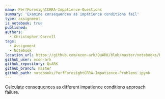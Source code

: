 ```yaml
---
name: PerfForesightCRRA-Impatience-Questions
summary: 'Examine consequences as impatience conditions fail'
type: assignment
is_notebook: true
published: 
authors:
  - Christopher Carroll
tags:
  - Assignment
  - Notebook
location_url: https://github.com/econ-ark/QuARK/blob/master/notebooks/PerfForesightCRRA-Impatience-Problems.ipynb
github_user: econ-ark
github_repository: QuARK
github_branch: master
github_path: notebooks/PerfForesightCRRA-Impatience-Problems.ipynb
---
```


Calculate consequences as different impatience conditions approach failure.
